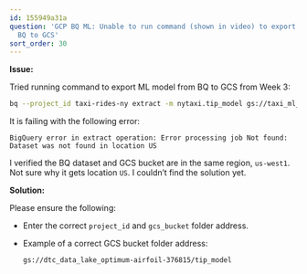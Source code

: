 ```yaml
---
id: 155949a31a
question: 'GCP BQ ML: Unable to run command (shown in video) to export ML model from
  BQ to GCS'
sort_order: 30
---
```


**Issue:**

Tried running command to export ML model from BQ to GCS from Week 3:

```bash
bq --project_id taxi-rides-ny extract -m nytaxi.tip_model gs://taxi_ml_model/tip_model
```

It is failing with the following error:

```
BigQuery error in extract operation: Error processing job Not found: Dataset was not found in location US
```

I verified the BQ dataset and GCS bucket are in the same region, `us-west1`. Not sure why it gets location `US`. I couldn’t find the solution yet.

**Solution:**

Please ensure the following:

- Enter the correct `project_id` and `gcs_bucket` folder address.
- Example of a correct GCS bucket folder address:
  
  ```text
  gs://dtc_data_lake_optimum-airfoil-376815/tip_model
  ```